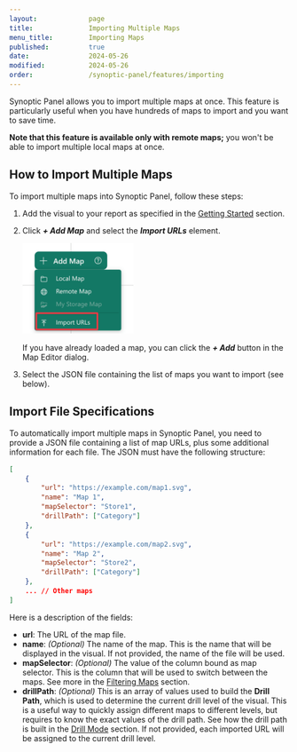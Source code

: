 ```yaml
---
layout:             page
title:              Importing Multiple Maps
menu_title:         Importing Maps
published:          true
date:               2024-05-26
modified:           2024-05-26
order:              /synoptic-panel/features/importing
---
```


Synoptic Panel allows you to import multiple maps at once. This feature is particularly useful when you have hundreds of maps to import and you want to save time.

**Note that this feature is available only with remote maps;** you won't be able to import multiple local maps at once.

## How to Import Multiple Maps

To import multiple maps into Synoptic Panel, follow these steps:

1. Add the visual to your report as specified in the [Getting Started](../get-started/index.md) section.

2. Click ***+ Add Map*** and select the ***Import URLs*** element.

    <img src="images/import-urls.png" width="200">

    If you have already loaded a map, you can click the ***+ Add*** button in the Map Editor dialog.

3. Select the JSON file containing the list of maps you want to import (see below).

## Import File Specifications

To automatically import multiple maps in Synoptic Panel, you need to provide a JSON file containing a list of map URLs, plus some additional information for each file. The JSON must have the following structure:

```json
[
    {
        "url": "https://example.com/map1.svg",
        "name": "Map 1",
        "mapSelector": "Store1",
        "drillPath": ["Category"]
    },
    {
        "url": "https://example.com/map2.svg",
        "name": "Map 2",
        "mapSelector": "Store2",
        "drillPath": ["Category"]
    },
    ... // Other maps
]
```

Here is a description of the fields:

- **url**: The URL of the map file.
- **name**: *(Optional)* The name of the map. This is the name that will be displayed in the visual. If not provided, the name of the file will be used.
- **mapSelector**: *(Optional)* The value of the column bound as map selector. This is the column that will be used to switch between the maps. See more in the [Filtering Maps](../features/filtering-maps.md) section.
- **drillPath**: *(Optional)* This is an array of values used to build the **Drill Path**, which is used to determine the current drill level of the visual. This is a useful way to quickly assign different maps to different levels, but requires to know the exact values of the drill path. See how the drill path is built in the [Drill Mode](/drill-mode.md#the-drill-path) section.
 If not provided, each imported URL will be assigned to the current drill level.